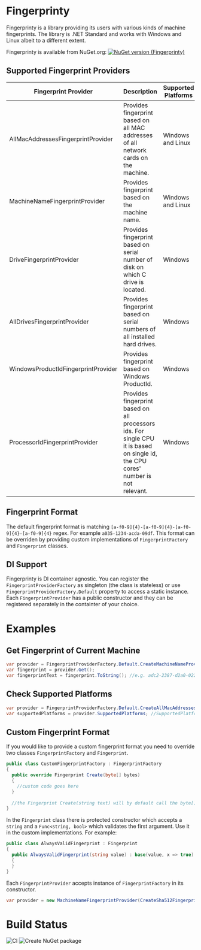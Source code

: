 # Fingerprinty
Fingerprinty is a library providing its users with various kinds of machine fingerprints. The library is .NET Standard and works with Windows and Linux albeit to a different extent.

Fingerprinty is available from NuGet.org: [![NuGet version (Fingerprinty)](https://img.shields.io/nuget/v/Fingerprinty.svg?style=flat-square)](https://www.nuget.org/packages/Fingerprinty/)

## Supported Fingerprint Providers
|Fingerprint Provider|Description|Supported Platforms|
|---|---|---|
|AllMacAddressesFingerprintProvider|Provides fingerprint based on all MAC addresses of all network cards on the machine.|Windows and Linux|
|MachineNameFingerprintProvider|Provides fingerprint based on the machine name. |Windows and Linux|
|DriveFingerprintProvider|Provides fingerprint based on serial number of disk on which C drive is located.|Windows|
|AllDrivesFingerprintProvider|Provides fingerprint based on serial numbers of all installed hard drives.|Windows|
|WindowsProductIdFingerprintProvider|Provides fingerprint based on Windows ProductId.| Windows|
|ProcessorIdFingerprintProvider|Provides fingerprint based on all processors ids. For single CPU it is based on single id, the CPU cores' number is not relevant.|Windows|

## Fingerprint Format
The default fingerprint format is matching `[a-f0-9]{4}-[a-f0-9]{4}-[a-f0-9]{4}-[a-f0-9]{4}` regex. For example `a035-1234-acda-09df`. 
This format can be overriden by providing custom implementations of `FingerprintFactory` and `Fingerprint` classes.

## DI Support
Fingerprinty is DI container agnostic. You can register the `FingerprintProviderFactory` as singleton (the class is stateless) or use `FingerprintProviderFactory.Default` property to access a static instance.
Each `FingerprintProvider` has a public constructor and they can be registered separately in the containter of your choice.

# Examples
## Get Fingerprint of Current Machine
```csharp
var provider = FingerprintProviderFactory.Default.CreateMachineNameProvider();
var fingerprint = provider.Get();
var fingerprintText = fingerprint.ToString(); //e.g. adc2-2387-d2a0-022c
```

## Check Supported Platforms
```csharp
var provider = FingerprintProviderFactory.Default.CreateAllMacAddressesProvider();
var supportedPlatforms = provider.SupportedPlatforms; //SupportedPlatforms.Linux | SupportedPlatforms.Windows
```

## Custom Fingerprint Format
If you would like to provide a custom fingerprint format you need to override two classes `FingerprintFactory` and `Fingerprint`.
```csharp
public class CustomFingerprintFactory : FingerprintFactory
{
  public override Fingerprint Create(byte[] bytes)
  {
    //custom code goes here
  }
  
  //the Fingerprint Create(string text) will by default call the byte[] version internally. It's however possible to override this method as well
}
```
In the `Fingerprint` class there is protected constructor which accepts a `string` and a `Func<string, bool>` which validates the first argument. Use it in the custom implementations. For example:
```csharp
public class AlwaysValidFingerprint : Fingerprint
{
  public AlwaysValidFingerprint(string value) : base(value, x => true)
  {
  }
}
```
Each `FingerprintProvider` accepts instance of `FingerprintFactory` in its constructor.
```csharp
var provider = new MachineNameFingerprintProvider(CreateSha512FingerprintFactory());
```

# Build Status
![CI](https://github.com/melchiork/Fingerprinty/workflows/CI/badge.svg)
![Create NuGet package](https://github.com/melchiork/Fingerprinty/workflows/Create%20NuGet%20package/badge.svg)
